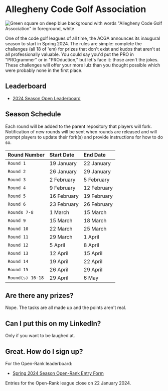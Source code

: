 # Allegheny Code Golf Association

![Green square on deep blue background with words "Allegheny Code Golf Association" in foreground, white](https://github.com/allegheny-college-cmpsc-201-spring-2024/golf/assets/1552764/d3ee6a91-74c9-482b-84eb-ec9a2e8dee05)

One of the code golf leagues of all time, the ACGA announces its inaugural season to start in Spring 2024. The rules are simple: complete
the challenges (all 18 of 'em) for prizes that don't exist and kudos that aren't at all professionally valuable. You could say you'd put the PRO in "PROgrammer"
or in "PROduction," but let's face it: those aren't the jokes. These challenges will offer your more lulz than you thought possible which were probably none
in the first place. 

## Leaderboard

* [2024 Season Open Leaderboard](https://chompe.rs/acga-open-2024-leaderboard)

## Season Schedule

Each round will be added to the parent repository that players will fork. Notification of new rounds will be sent when rounds are released and will prompt
players to update their fork(s) and provide instructions for how to do so.

|Round Number |Start Date |End Date |
|:------------|:----------|:--------|
|`Round 1`      |19 January	|22 January	|
|`Round 2`	    |26 January |29 January |		
|`Round 3`	    |2 February	|5 February |		
|`Round 4`	    |9 February	|12 February |		
|`Round 5`	    |16 February |19 February |
|`Round 6`	    |23 February |26 February |
|`Rounds 7-8`	  |1 March	   |15 March    |
|`Round 9`    |15 March	   |18 March    |
|`Round 10`   |22 March	   |25 March    |	
|`Round 11`    |29 March	   |1 April     |	
|`Round 12 `	  |5 April	   |8 April     |		
|`Round 13`	    |12 April	   |15 April	  |
|`Round 14`	    |19 April	   |22 April	  |
|`Round 15`	    |26 April 	 |29 April    |	
|`Round(s) 16-18` |29 April |6 May       | 

## Are there any prizes?

Nope. The tasks are all made up and the points aren't real.

## Can I put this on my LinkedIn?

Only if you want to be laughed at.

## Great. How do I sign up?

For the Open-Rank leaderboard:

* [Spring 2024 Season Open-Rank Entry Form](https://chompe.rs/acga-spring-2024-registration)

Entries for the Open-Rank league close on 22 January 2024.
